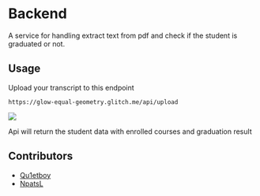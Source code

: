 # Backend

A service for handling extract text from pdf and check if the student is graduated or not.

## Usage

Upload your transcript to this endpoint

```
https://glow-equal-geometry.glitch.me/api/upload
```

![](https://cdn.discordapp.com/attachments/1205014666145828884/1205016753839808594/Screenshot_2567-02-08_at_12.01.32.png?ex=65e010ce&is=65cd9bce&hm=07c7b2c4cda419c185c76d559c696181b780f2db333ae3ce7a8b7d2e31f438af&)

Api will return the student data with enrolled courses and graduation result


## Contributors

- [Qu1etboy](https://github.com/qu1etboy)
- [NpatsL](https://github.com/npatsl)